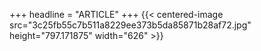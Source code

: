 +++
headline = "ARTICLE"
+++
{{< centered-image src="3c25fb55c7b511a8229ee373b5da85871b28af72.jpg" height="797.171875" width="626" >}}
